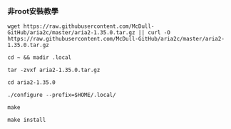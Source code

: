 ### 非root安裝教學

```
wget https://raw.githubusercontent.com/McDull-GitHub/aria2c/master/aria2-1.35.0.tar.gz || curl -O https://raw.githubusercontent.com/McDull-GitHub/aria2c/master/aria2-1.35.0.tar.gz
```

```
cd ~ && madir .local
```

```
tar -zvxf aria2-1.35.0.tar.gz
```

```
cd aria2-1.35.0
```

```
./configure --prefix=$HOME/.local/
```

```
make
```

```
make install
```
